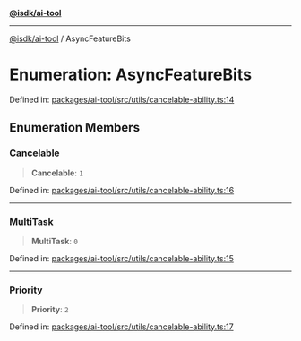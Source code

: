 [**@isdk/ai-tool**](../README.md)

***

[@isdk/ai-tool](../globals.md) / AsyncFeatureBits

# Enumeration: AsyncFeatureBits

Defined in: [packages/ai-tool/src/utils/cancelable-ability.ts:14](https://github.com/isdk/ai-tool.js/blob/62dd65284e1c50d2e8546a14ae292154369bdb2c/src/utils/cancelable-ability.ts#L14)

## Enumeration Members

### Cancelable

> **Cancelable**: `1`

Defined in: [packages/ai-tool/src/utils/cancelable-ability.ts:16](https://github.com/isdk/ai-tool.js/blob/62dd65284e1c50d2e8546a14ae292154369bdb2c/src/utils/cancelable-ability.ts#L16)

***

### MultiTask

> **MultiTask**: `0`

Defined in: [packages/ai-tool/src/utils/cancelable-ability.ts:15](https://github.com/isdk/ai-tool.js/blob/62dd65284e1c50d2e8546a14ae292154369bdb2c/src/utils/cancelable-ability.ts#L15)

***

### Priority

> **Priority**: `2`

Defined in: [packages/ai-tool/src/utils/cancelable-ability.ts:17](https://github.com/isdk/ai-tool.js/blob/62dd65284e1c50d2e8546a14ae292154369bdb2c/src/utils/cancelable-ability.ts#L17)
